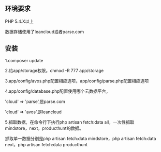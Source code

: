 ## 环境要求

PHP 5.4.X以上

数据存储使用了leancloud或者parse.com

## 安装

1.composer update

2.给app/storage权限，chmod -R 777 app/storage

3.app/config/avos.php配置相应选项，app/config/parse.php配置相应选项

4.app/config/database.php配置使用哪个云数据平台，

'cloud' => 'parse',是parse.com

'cloud' => 'avos',是leancloud

5.抓取数据，在命令行下执行php artisan fetch:data all，一次性抓取mindstore，next，producthunt的数据。

抓取单一数据分别是php artisan fetch:data mindstore，php artisan fetch:data next，php artisan fetch:data producthunt